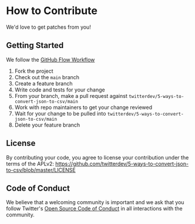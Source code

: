 # How to Contribute

We'd love to get patches from you!

## Getting Started

We follow the [GitHub Flow Workflow](https://guides.github.com/introduction/flow/)

1. Fork the project
1. Check out the `main` branch
1. Create a feature branch
1. Write code and tests for your change
1. From your branch, make a pull request against `twitterdev/5-ways-to-convert-json-to-csv/main`
1. Work with repo maintainers to get your change reviewed
1. Wait for your change to be pulled into `twitterdev/5-ways-to-convert-json-to-csv/main`
1. Delete your feature branch

## License

By contributing your code, you agree to license your contribution under the
terms of the APLv2: https://github.com/twitterdev/5-ways-to-convert-json-to-csv/blob/master/LICENSE

## Code of Conduct

We believe that a welcoming community is important and we ask that you follow Twitter's [Open Source Code of Conduct](https://github.com/twitter/.github/blob/main/code-of-conduct.md) in all interactions with the community.
